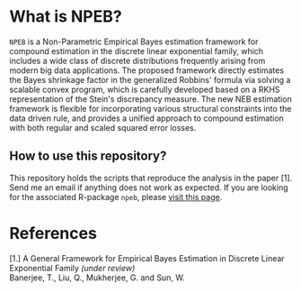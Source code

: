 What is NPEB?
======
`NPEB` is a Non-Parametric Empirical Bayes estimation framework for compound estimation in the discrete linear exponential family, which includes a wide class of discrete distributions frequently arising from modern big data applications. The proposed framework directly estimates the Bayes shrinkage factor in the generalized Robbins' formula via solving a scalable convex
program, which is carefully developed based on a RKHS representation of the Stein's discrepancy
measure. The new NEB estimation framework is flexible for incorporating various structural constraints into the data driven rule, and provides a unified approach to compound estimation with both regular and scaled squared error losses. 

How to use this repository?
-----
This repository holds the scripts that reproduce the analysis in the paper [1]. Send me an email if anything does not work as expected. If you are looking for the associated R-package `npeb`, please [visit this page](https://github.com/trambakbanerjee/npeb#npeb).

References
=======
[1.] A General Framework for Empirical Bayes Estimation in Discrete Linear Exponential Family _(under review)_     
Banerjee, T., Liu, Q., Mukherjee, G. and Sun, W.

